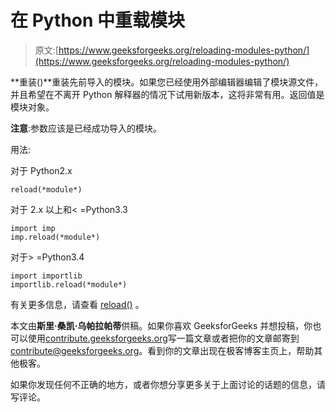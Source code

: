 # 在 Python 中重载模块

> 原文:[https://www.geeksforgeeks.org/reloading-modules-python/](https://www.geeksforgeeks.org/reloading-modules-python/)

**重装()**重装先前导入的模块。如果您已经使用外部编辑器编辑了模块源文件，并且希望在不离开 Python 解释器的情况下试用新版本，这将非常有用。返回值是模块对象。

**注意**:参数应该是已经成功导入的模块。

用法:

对于 Python2.x

```
reload(*module*)

```

对于 2.x 以上和< =Python3.3

```
import imp
imp.reload(*module*)

```

对于> =Python3.4

```
import importlib
importlib.reload(*module*)

```

有关更多信息，请查看 [reload()](https://docs.python.org/3/library/importlib.html#importlib.reload) 。

本文由**斯里·桑凯·乌帕拉帕蒂**供稿。如果你喜欢 GeeksforGeeks 并想投稿，你也可以使用[contribute.geeksforgeeks.org](http://www.contribute.geeksforgeeks.org)写一篇文章或者把你的文章邮寄到 contribute@geeksforgeeks.org。看到你的文章出现在极客博客主页上，帮助其他极客。

如果你发现任何不正确的地方，或者你想分享更多关于上面讨论的话题的信息，请写评论。